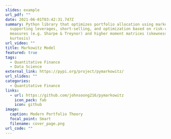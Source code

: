 ```yaml
---
slides: example
url_pdf: ""
date: 2021-06-01T03:42:31.747Z
summary: Python library that optimizes portfolio allocation using markowitz,
  supporting leverages, short-selling, and optimization based on risk-reward
  measures (e.g. Sharpe & Treynor) and higher moment matrices (skewness &
  kurtosis)
url_video: ""
title: Markowitz Model
featured: true
tags:
  - Quantitative Finance
  - Data Science
external_link: https://pypi.org/project/pymarkowitz/
url_slides: ""
categories:
  - Quantitative Finance
links:
  - url: https://github.com/johnsoong216/pymarkowitz
    icon_pack: fab
    icon: github
image:
  caption: Modern Portfolio Theory
  focal_point: Smart
  filename: cover_page.png
url_code: ""
---
```

